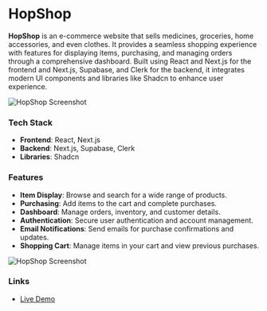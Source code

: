 # HopShop

**HopShop** is an e-commerce website that sells medicines, groceries, home accessories, and even clothes. It provides a seamless shopping experience with features for displaying items, purchasing, and managing orders through a comprehensive dashboard. Built using React and Next.js for the frontend and Next.js, Supabase, and Clerk for the backend, it integrates modern UI components and libraries like Shadcn to enhance user experience.

![HopShop Screenshot](hop1.png)

### Tech Stack

- **Frontend**: React, Next.js
- **Backend**: Next.js, Supabase, Clerk
- **Libraries**: Shadcn

### Features

- **Item Display**: Browse and search for a wide range of products.
- **Purchasing**: Add items to the cart and complete purchases.
- **Dashboard**: Manage orders, inventory, and customer details.
- **Authentication**: Secure user authentication and account management.
- **Email Notifications**: Send emails for purchase confirmations and updates.
- **Shopping Cart**: Manage items in your cart and view previous purchases.

![HopShop Screenshot](hop2.png)

### Links

- [Live Demo](https://hopshoparjun.vercel.app/)
